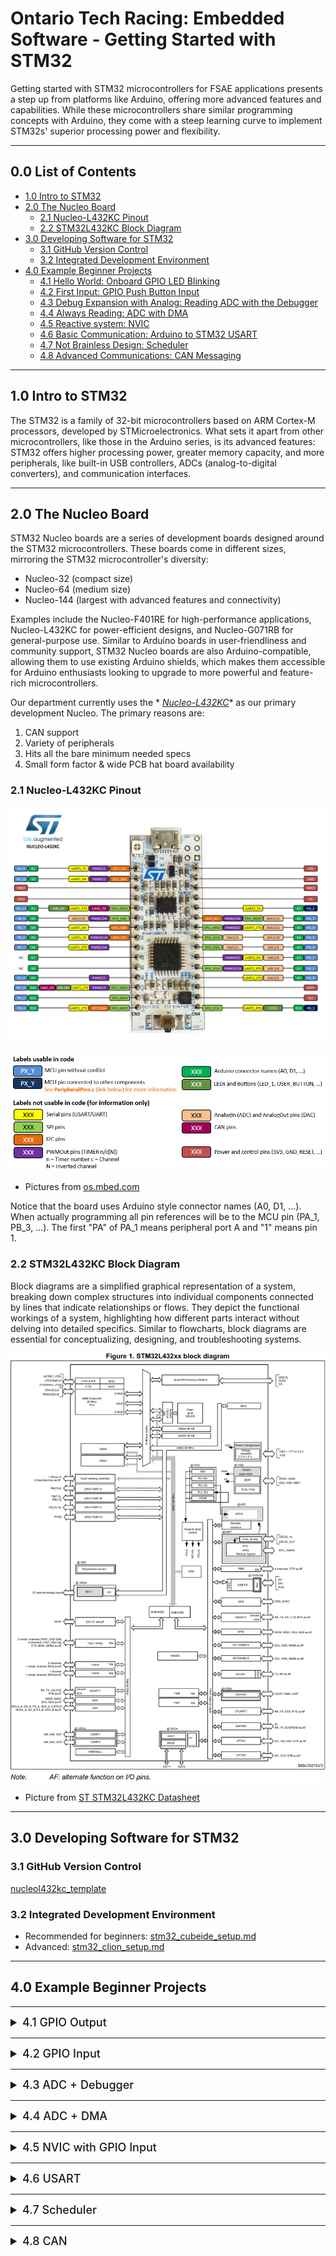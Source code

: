 # Ontario Tech Racing: Embedded Software - Getting Started with STM32

Getting started with STM32 microcontrollers for FSAE applications presents a step up from platforms
like Arduino, offering more advanced features and capabilities. While these microcontrollers share
similar programming concepts with Arduino, they come with a steep learning curve to implement
STM32s' superior processing power and flexibility.

---

## 0.0 List of Contents

- [1.0 Intro to STM32](#10-intro-to-stm32)
- [2.0 The Nucleo Board](#20-the-nucleo-board)
    - [2.1 Nucleo-L432KC Pinout](#21-nucleo-l432kc-pinout)
    - [2.2 STM32L432KC Block Diagram](#22-stm32l432kc-block-diagram)
- [3.0 Developing Software for STM32](#30-developing-software-for-stm32)
    - [3.1 GitHub Version Control](#31-github-version-control)
    - [3.2 Integrated Development Environment](#32-integrated-development-environment)
- [4.0 Example Beginner Projects](#40-example-beginner-projects)
    - [4.1 Hello World: Onboard GPIO LED Blinking](#41-hello-world-onboard-gpio-led-blinking)
    - [4.2 First Input: GPIO Push Button Input](#42-first-input-gpio-push-button-input)
    - [4.3 Debug Expansion with Analog: Reading ADC with the Debugger](#43-debug-expansion-with-analog-reading-adc-with-the-debugger)
    - [4.4 Always Reading: ADC with DMA](#44-always-reading-adc-with-dma)
    - [4.5 Reactive system: NVIC](#45-reactive-system-nvic)
    - [4.6 Basic Communication: Arduino to STM32 USART](#46-basic-communication-arduino-to-stm32-usart)
    - [4.7 Not Brainless Design: Scheduler](#47-not-brainless-design-scheduler)
    - [4.8 Advanced Communications: CAN Messaging](#48-advanced-communications-can-messaging)

---

## 1.0 Intro to STM32

The STM32 is a family of 32-bit microcontrollers based on ARM Cortex-M processors, developed by
STMicroelectronics. What sets it apart from other microcontrollers, like those in the Arduino
series, is its advanced features: STM32 offers higher processing power, greater memory capacity, and
more peripherals, like built-in USB controllers, ADCs (analog-to-digital converters), and
communication interfaces.

---

## 2.0 The Nucleo Board

STM32 Nucleo boards are a series of development boards designed around the STM32 microcontrollers.
These boards come in different sizes, mirroring the STM32 microcontroller's diversity:

- Nucleo-32 (compact size)
- Nucleo-64 (medium size)
- Nucleo-144 (largest with advanced features and connectivity)

Examples include the Nucleo-F401RE for high-performance applications, Nucleo-L432KC for
power-efficient designs, and Nucleo-G071RB for general-purpose use. Similar to Arduino boards in
user-friendliness and community support, STM32 Nucleo boards are also Arduino-compatible, allowing
them to use existing Arduino shields, which makes them accessible for Arduino enthusiasts looking
to upgrade to more powerful and feature-rich microcontrollers.

Our department currently uses the *
*[Nucleo-L432KC](https://www.st.com/en/evaluation-tools/nucleo-l432kc.html)** as our primary
development Nucleo. The primary reasons are:

1. CAN support
2. Variety of peripherals
3. Hits all the bare minimum needed specs
4. Small form factor & wide PCB hat board availability

### 2.1 Nucleo-L432KC Pinout

![nucleol432kc_pinout.png](pictures%2Fnucleol432kc_pinout.png)

![pinout_legend.png](pictures%2Fpinout_legend.png)

- Pictures from [os.mbed.com](https://os.mbed.com/platforms/ST-Nucleo-L432KC/)

Notice that the board uses Arduino style connector names (A0, D1, ...). When actually programming
all pin references will be to the MCU pin (PA_1, PB_3, ...). The first "PA" of PA_1 means peripheral
port A and "1" means pin 1.

### 2.2 STM32L432KC Block Diagram

Block diagrams are a simplified graphical representation of a system, breaking down complex
structures into individual components connected by lines that indicate relationships or flows. They
depict the functional workings of a system, highlighting how different parts interact without
delving into detailed specifics. Similar to flowcharts, block diagrams are essential for
conceptualizing, designing, and troubleshooting systems.

![nucleol432kc_block_diagram.jpg](pictures%2Fnucleol432kc_block_diagram.jpg)

- Picture from [ST STM32L432KC Datasheet](https://www.st.com/resource/en/datasheet/stm32l432kc.pdf)

---

## 3.0 Developing Software for STM32

### 3.1 GitHub Version Control

[nucleol432kc_template](https://github.com/OntarioTechRacing/nucleol432kc_template)

### 3.2 Integrated Development Environment

- Recommended for beginners: [stm32_cubeide_setup.md](..%2F..%2Fdevenvs%2Fstm32_cubeide_setup.md)
- Advanced: [stm32_clion_setup.md](..%2F..%2Fdevenvs%2Fstm32_clion_setup.md)

---

## 4.0 Example Beginner Projects

---

<details>
  <summary style="font-size: 18px; font-weight: 500; cursor: pointer;">4.1 GPIO Output</summary>

### 4.1 Hello World: Onboard GPIO LED Blinking

Resources:

- [stm32_gpio.md](peripherals%2Fstm32_gpio.md)

Dev Envs:

- [stm32_ide_setup.md](..%2F..%2Fdevenvs%2Fstm32_ide_setup.md)

</details>

---

<details>
  <summary style="font-size: 18px; font-weight: 500; cursor: pointer;">4.2 GPIO Input</summary>

### 4.2 First Input: GPIO Push Button Input

Resources:

- [stm32_gpio.md](peripherals%2Fstm32_gpio.md)

</details>

---

<details>
  <summary style="font-size: 18px; font-weight: 500; cursor: pointer;">4.3 ADC + Debugger</summary>

### 4.3 Debug Expansion with Analog: Reading ADC with the Debugger

Resources:

- [stm32_adc.md](peripherals%2Fstm32_adc.md)

</details>

---

<details>
  <summary style="font-size: 18px; font-weight: 500; cursor: pointer;">4.4 ADC + DMA</summary>

### 4.4 Always Reading: ADC with DMA

Resources:

- [stm32_dma.md](peripherals%2Fstm32_dma.md)

</details>

---

<details>
  <summary style="font-size: 18px; font-weight: 500; cursor: pointer;">4.5 NVIC with GPIO Input</summary>

### 4.5 Reactive system: NVIC

</details>

---

<details>
  <summary style="font-size: 18px; font-weight: 500; cursor: pointer;">4.6 USART</summary>

### 4.6 Basic Communication: Arduino to STM32 USART

Resources:

Dev Envs:

- [arduino_prototyping.md](..%2F..%2Fdevenvs%2Farduino_prototyping.md)

</details>

---

<details>
  <summary style="font-size: 18px; font-weight: 500; cursor: pointer;">4.7 Scheduler</summary>

### 4.7 Not Brainless Design: Scheduler

Resources:

- [stm32_scheduler.md](core/stm32_scheduler.md)
- [stm32_clocks.md](core/stm32_clocks.md)

</details>

---

<details>
  <summary style="font-size: 18px; font-weight: 500; cursor: pointer;">4.8 CAN</summary>

### 4.8 Advanced Communications: CAN Messaging

Resources:

- [stm32_can_bus.md](peripherals%2Fstm32_can_bus.md)

Dev Envs:

- [can_bus_dev_tools.md](..%2F..%2Fdevenvs%2Fcan_bus_dev_tools.md)

</details>
